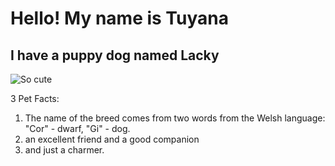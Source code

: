 # Hello! My name is Tuyana

## I have a puppy dog named Lacky

![So cute](/images/10/poroda-sobak-velsh…BB%D1%8C%D1%88-%D0%BA%D0%BE%D1%80%D0%B3%D0%B8.jpg)


3 Pet Facts:
1. The name of the breed comes from two words from the Welsh language: "Cor" - dwarf, "Gi" - dog.
2. an excellent friend and a good companion
3. and just a charmer.
